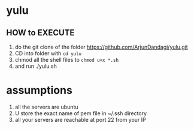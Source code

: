 # yulu

## HOW to EXECUTE 

1. do the git clone of the folder https://github.com/ArjunDandagi/yulu.git
2. CD into folder with `cd yulu`
3. chmod all the shell files to `chmod u+x *.sh`
4. and run ./yulu.sh

# assumptions 

1. all the servers are ubuntu
2. U store the exact name of pem file in ~/.ssh directory
3. all your servers are reachable at port 22 from your  IP



